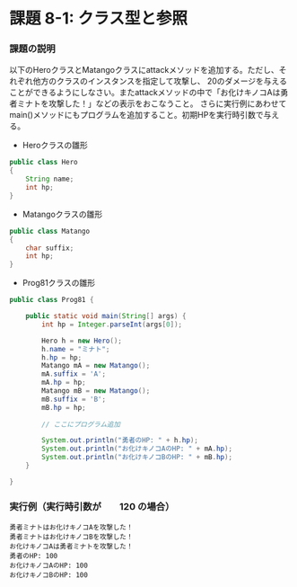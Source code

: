 # 課題 8-1: クラス型と参照

### 課題の説明
以下のHeroクラスとMatangoクラスにattackメソッドを追加する。ただし、それぞれ他方のクラスのインスタンスを指定して攻撃し、
20のダメージを与えることができるようにしなさい。またattackメソッドの中で「お化けキノコAは勇者ミナトを攻撃した！」などの表示をおこなうこと。
さらに実行例にあわせてmain()メソッドにもプログラムを追加すること。初期HPを実行時引数で与える。

- Heroクラスの雛形
```java
public class Hero
{
    String name;
    int hp;
}
```

- Matangoクラスの雛形
```java
public class Matango
{
    char suffix;
    int hp;
}
```

- Prog81クラスの雛形
```java
public class Prog81 {

    public static void main(String[] args) {
        int hp = Integer.parseInt(args[0]);

        Hero h = new Hero();
        h.name = "ミナト";
        h.hp = hp;
        Matango mA = new Matango();
        mA.suffix = 'A';
        mA.hp = hp;
        Matango mB = new Matango();
        mB.suffix = 'B';
        mB.hp = hp;
        
        // ここにプログラム追加

        System.out.println("勇者のHP: " + h.hp);
        System.out.println("お化けキノコAのHP: " + mA.hp);
        System.out.println("お化けキノコBのHP: " + mB.hp);
    }

}
```

### 実行例（実行時引数が　　120  の場合）
```
勇者ミナトはお化けキノコAを攻撃した！
勇者ミナトはお化けキノコBを攻撃した！
お化けキノコAは勇者ミナトを攻撃した！
勇者のHP: 100
お化けキノコAのHP: 100
お化けキノコBのHP: 100
```